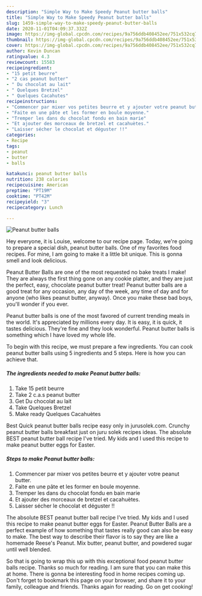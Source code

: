 ```yaml
---
description: "Simple Way to Make Speedy Peanut butter balls"
title: "Simple Way to Make Speedy Peanut butter balls"
slug: 1459-simple-way-to-make-speedy-peanut-butter-balls
date: 2020-11-01T04:09:37.332Z
image: https://img-global.cpcdn.com/recipes/9a756ddb408452ee/751x532cq70/peanut-butter-balls-photo-principale-de-la-recette.jpg
thumbnail: https://img-global.cpcdn.com/recipes/9a756ddb408452ee/751x532cq70/peanut-butter-balls-photo-principale-de-la-recette.jpg
cover: https://img-global.cpcdn.com/recipes/9a756ddb408452ee/751x532cq70/peanut-butter-balls-photo-principale-de-la-recette.jpg
author: Kevin Duncan
ratingvalue: 4.3
reviewcount: 15583
recipeingredient:
- "15 petit beurre"
- "2 cas peanut butter"
- " Du chocolat au lait"
- " Quelques Bretzel"
- " Quelques Cacahutes"
recipeinstructions:
- "Commencer par mixer vos petites beurre et y ajouter votre peanut butter."
- "Faite en une pâte et les former en boule moyenne."
- "Tremper les dans du chocolat fondu en bain marie"
- "Et ajouter des morceaux de bretzel et cacahuètes."
- "Laisser sécher le chocolat et déguster !!"
categories:
- Recipe
tags:
- peanut
- butter
- balls

katakunci: peanut butter balls 
nutrition: 238 calories
recipecuisine: American
preptime: "PT19M"
cooktime: "PT42M"
recipeyield: "3"
recipecategory: Lunch

---
```



![Peanut butter balls](https://img-global.cpcdn.com/recipes/9a756ddb408452ee/751x532cq70/peanut-butter-balls-photo-principale-de-la-recette.jpg)

Hey everyone, it is Louise, welcome to our recipe page. Today, we're going to prepare a special dish, peanut butter balls. One of my favorites food recipes. For mine, I am going to make it a little bit unique. This is gonna smell and look delicious.

Peanut Butter Balls are one of the most requested no bake treats I make! They are always the first thing gone on any cookie platter, and they are just the perfect, easy, chocolate peanut butter treat! Peanut butter balls are a good treat for any occasion, any day of the week, any time of day and for anyone (who likes peanut butter, anyway). Once you make these bad boys, you&#39;ll wonder if you ever.

Peanut butter balls is one of the most favored of current trending meals in the world. It's appreciated by millions every day. It is easy, it is quick, it tastes delicious. They're fine and they look wonderful. Peanut butter balls is something which I have loved my whole life.


To begin with this recipe, we must prepare a few ingredients. You can cook peanut butter balls using 5 ingredients and 5 steps. Here is how you can achieve that.

<!--inarticleads1-->

##### The ingredients needed to make Peanut butter balls:

1. Take 15 petit beurre
1. Take 2 c.a.s peanut butter
1. Get  Du chocolat au lait
1. Take  Quelques Bretzel
1. Make ready  Quelques Cacahuètes


Best Quick peanut butter balls recipe easy only in jurusolek.com. Crunchy peanut butter balls breakfast just on juru solek recipes ideas. The absolute BEST peanut butter ball recipe I&#39;ve tried. My kids and I used this recipe to make peanut butter eggs for Easter. 

<!--inarticleads2-->

##### Steps to make Peanut butter balls:

1. Commencer par mixer vos petites beurre et y ajouter votre peanut butter.
1. Faite en une pâte et les former en boule moyenne.
1. Tremper les dans du chocolat fondu en bain marie
1. Et ajouter des morceaux de bretzel et cacahuètes.
1. Laisser sécher le chocolat et déguster !!


The absolute BEST peanut butter ball recipe I&#39;ve tried. My kids and I used this recipe to make peanut butter eggs for Easter. Peanut Butter Balls are a perfect example of how something that tastes really good can also be easy to make. The best way to describe their flavor is to say they are like a homemade Reese&#39;s Peanut. Mix butter, peanut butter, and powdered sugar until well blended. 

So that is going to wrap this up with this exceptional food peanut butter balls recipe. Thanks so much for reading. I am sure that you can make this at home. There is gonna be interesting food in home recipes coming up. Don't forget to bookmark this page on your browser, and share it to your family, colleague and friends. Thanks again for reading. Go on get cooking!
